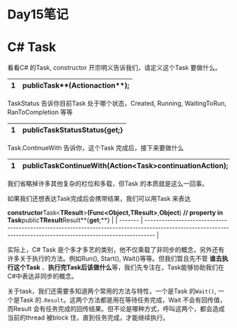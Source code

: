 # Day15笔记

# C# Task

看看C# 的Task, constructor 开宗明义告诉我们，请定义这个Task 要做什么。

| 1 | **public**Task**(**Action**action**)**;** |
| --- | ------------------------------------------- |

TaskStatus 告诉你目前Task 处于哪个状态，Created, Running, WaitingToRun, RanToCompletion 等等

| 1 | **public**TaskStatus**Status**{**get**;**}** |
| --- | ---------------------------------------------- |

Task.ContinueWith 告诉你，这个Task 完成后，接下来要做什么

| 1 | **public**Task**ContinueWith**(**Action**<**Task**>**continuationAction**)**;** |
| --- | --------------------------------------------------------------------------------- |

我们省略掉许多其他复杂的栏位和多载，但Task 的本质就是这么一回事。

如果我们还想表达Task完成后会携带结果，我们可以用Task 来表达

**constructor**Task<**TResult**>**(**Func**<**Object**,**TResult**>**,**Object**) **// property in Task**public**TResult**Result**{**get**;**} |
| ------- | --------------------------------------------------------------------------------------------------------------------------------------------------------------- |

实际上，C# Task 是个多才多艺的类别，他不仅乘载了非同步的概念，另外还有许多关于执行的方法。例如Run(), Start(), Wait()等等。但我们暂且先不管 **谁去执行这个Task** 、**执行完Task后该做什么**等，我们先专注在，Task能够协助我们在C#中表达非同步的概念。

关于task，我们还需要多知道两个常用的方法与特性，一个是Task 的`Wait()`, 一个是Task 的`.Result`。这两个方法都是用在等待任务完成，Wait 不会有回传值，而Result 会有任务完成的回传结果。但不论是哪种方式，呼叫这两个，都会造成当前的thread 被block 住，直到任务完成，才能继续执行。

